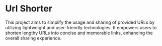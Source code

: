 # Url Shorter
This project aims to simplify the usage and sharing of provided URLs by utilizing lightweight and user-friendly technologies. It empowers users to shorten lengthy URLs into concise and memorable links, enhancing the overall sharing experience.

